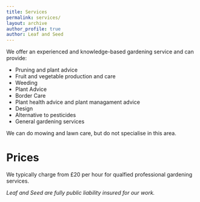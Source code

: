 ```yaml
---
title: Services
permalink: services/
layout: archive
author_profile: true
author: Leaf and Seed
---
```

We offer an experienced and knowledge-based gardening service and can provide:

  * Pruning and plant advice
  * Fruit and vegetable production and care
  * Weeding
  * Plant Advice
  * Border Care
  * Plant health advice and plant managament advice
  * Design
  * Alternative to pesticides
  * General gardening services

We can do mowing and lawn care, but do not specialise in this area.

# Prices
We typically charge from £20 per hour for qualfied professional gardening services.

*Leaf and Seed are fully public liability insured for our work.*

